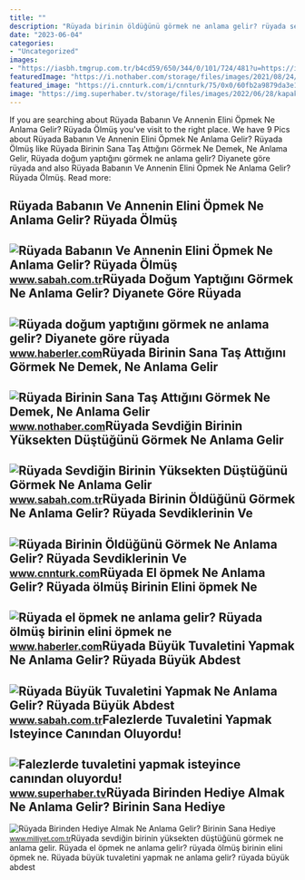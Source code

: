 ```yaml
---
title: ""
description: "Rüyada birinin öldüğünü görmek ne anlama gelir? rüyada sevdiklerinin ve"
date: "2023-06-04"
categories:
- "Uncategorized"
images:
- "https://iasbh.tmgrup.com.tr/b4cd59/650/344/0/101/724/481?u=https://isbh.tmgrup.com.tr/sbh/2022/04/20/ruyada-buyuk-tuvaletini-yapmak-ne-anlama-gelir-ruyada-buyuk-abdest-yapmak-ve-temizlemek-anlami-1650438870540.jpg"
featuredImage: "https://i.nothaber.com/storage/files/images/2021/08/24/ruyada-birinin-sana-tas-attigini-gormek-ne-anlama-gelir-1080x1920-6124eb2b99555.jpg"
featured_image: "https://i.cnnturk.com/i/cnnturk/75/0x0/60fb2a9879da3e1260158e77.jpg"
image: "https://img.superhaber.tv/storage/files/images/2022/06/28/kapakk-rvcy-cover-VyKz_cover.jpg"
---
```


If you are searching about Rüyada Babanın Ve Annenin Elini Öpmek Ne Anlama Gelir? Rüyada Ölmüş you've visit to the right place. We have 9 Pics about Rüyada Babanın Ve Annenin Elini Öpmek Ne Anlama Gelir? Rüyada Ölmüş like Rüyada Birinin Sana Taş Attığını Görmek Ne Demek, Ne Anlama Gelir, Rüyada doğum yaptığını görmek ne anlama gelir? Diyanete göre rüyada and also Rüyada Babanın Ve Annenin Elini Öpmek Ne Anlama Gelir? Rüyada Ölmüş. Read more:

Rüyada Babanın Ve Annenin Elini Öpmek Ne Anlama Gelir? Rüyada Ölmüş
-------------------------------------------------------------------

 ![Rüyada Babanın Ve Annenin Elini Öpmek Ne Anlama Gelir? Rüyada Ölmüş](https://iasbh.tmgrup.com.tr/99be5a/752/395/0/28/787/441?u=https://isbh.tmgrup.com.tr/sbh/2021/09/21/ruyada-el-opmek-ne-anlama-gelir-ruyada-olmus-birinin-elini-opmek-ne-demek-1632220811600.jpg) <small>www.sabah.com.tr</small>Rüyada Doğum Yaptığını Görmek Ne Anlama Gelir? Diyanete Göre Rüyada
-------------------------------------------------------------------

 ![Rüyada doğum yaptığını görmek ne anlama gelir? Diyanete göre rüyada](https://i.hbrcdn.com/haber/2021/05/26/ruyada-dogum-yapmak-ne-anlama-gelir-ruyada-14156915_1752_amp.jpg) <small>www.haberler.com</small>Rüyada Birinin Sana Taş Attığını Görmek Ne Demek, Ne Anlama Gelir
-----------------------------------------------------------------

 ![Rüyada Birinin Sana Taş Attığını Görmek Ne Demek, Ne Anlama Gelir](https://i.nothaber.com/storage/files/images/2021/08/24/ruyada-birinin-sana-tas-attigini-gormek-ne-anlama-gelir-1080x1920-6124eb2b99555.jpg) <small>www.nothaber.com</small>Rüyada Sevdiğin Birinin Yüksekten Düştüğünü Görmek Ne Anlama Gelir
------------------------------------------------------------------

 ![Rüyada Sevdiğin Birinin Yüksekten Düştüğünü Görmek Ne Anlama Gelir](https://iasbh.tmgrup.com.tr/e39dcd/650/344/0/0/752/395?u=https://isbh.tmgrup.com.tr/sbh/2022/10/14/ruyada-sevdigin-birinin-yuksekten-dustugunu-gormek-ne-anlama-gelir-ruyada-sevdigin-birinin-yuksekten-dusmesini-1665729878700.jpg) <small>www.sabah.com.tr</small>Rüyada Birinin Öldüğünü Görmek Ne Anlama Gelir? Rüyada Sevdiklerinin Ve
-----------------------------------------------------------------------

 ![Rüyada Birinin Öldüğünü Görmek Ne Anlama Gelir? Rüyada Sevdiklerinin Ve](https://i.cnnturk.com/i/cnnturk/75/0x0/60fb2a9879da3e1260158e77.jpg) <small>www.cnnturk.com</small>Rüyada El öpmek Ne Anlama Gelir? Rüyada ölmüş Birinin Elini öpmek Ne
--------------------------------------------------------------------

 ![Rüyada el öpmek ne anlama gelir? Rüyada ölmüş birinin elini öpmek ne](https://i.hbrcdn.com/haber/2021/07/26/ruyada-el-opmek-ne-anlama-gelir-ruyada-olmus-14288657_5964_amp.jpg) <small>www.haberler.com</small>Rüyada Büyük Tuvaletini Yapmak Ne Anlama Gelir? Rüyada Büyük Abdest
-------------------------------------------------------------------

 ![Rüyada Büyük Tuvaletini Yapmak Ne Anlama Gelir? Rüyada Büyük Abdest](https://iasbh.tmgrup.com.tr/b4cd59/650/344/0/101/724/481?u=https://isbh.tmgrup.com.tr/sbh/2022/04/20/ruyada-buyuk-tuvaletini-yapmak-ne-anlama-gelir-ruyada-buyuk-abdest-yapmak-ve-temizlemek-anlami-1650438870540.jpg) <small>www.sabah.com.tr</small>Falezlerde Tuvaletini Yapmak Isteyince Canından Oluyordu!
---------------------------------------------------------

 ![Falezlerde tuvaletini yapmak isteyince canından oluyordu!](https://img.superhaber.tv/storage/files/images/2022/06/28/kapakk-rvcy-cover-VyKz_cover.jpg) <small>www.superhaber.tv</small>Rüyada Birinden Hediye Almak Ne Anlama Gelir? Birinin Sana Hediye
-----------------------------------------------------------------

 ![Rüyada Birinden Hediye Almak Ne Anlama Gelir? Birinin Sana Hediye](https://image.milimaj.com/i/milliyet/75/0x410/6474adc886b24a2914f8ad89.jpg) <small>www.milliyet.com.tr</small>Rüyada sevdiğin birinin yüksekten düştüğünü görmek ne anlama gelir. Rüyada el öpmek ne anlama gelir? rüyada ölmüş birinin elini öpmek ne. Rüyada büyük tuvaletini yapmak ne anlama gelir? rüyada büyük abdest
